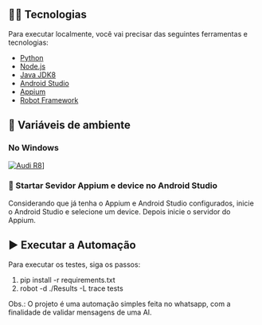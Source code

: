 ## 👨‍💻 Tecnologias

Para executar localmente, você vai precisar das seguintes ferramentas e tecnologias:

- [Python](https://www.python.org/downloads/)
- [Node.js](https://nodejs.org/en/)
- [Java JDK8](http://www.oracle.com/technetwork/pt/java/javase/downloads/jdk8-downloads-2133151.html)
- [Android Studio](https://developer.android.com/studio/index.html?hl=pt-br)
- [Appium](http://appium.io/downloads.html)
- [Robot Framework](https://robotframework.org/)


## 🔖 Variáveis de ambiente

### No Windows

[![Audi R8](.github/windows.png)](https://youtu.be/ZsOq4xoTid0 "Variáveis de ambiente no Windows")]


### 🤖 Startar Sevidor Appium e device no Android Studio

Considerando que já tenha o Appium e Android Studio configurados, inicie o Android Studio e selecione um device. Depois inicie o servidor do Appium.


## ▶️ Executar a Automação

Para executar os testes, siga os passos:

1. pip install -r requirements.txt
2. robot -d ./Results -L trace tests


Obs.: O projeto é uma automação simples feita no whatsapp, com a finalidade de validar mensagens de uma AI.